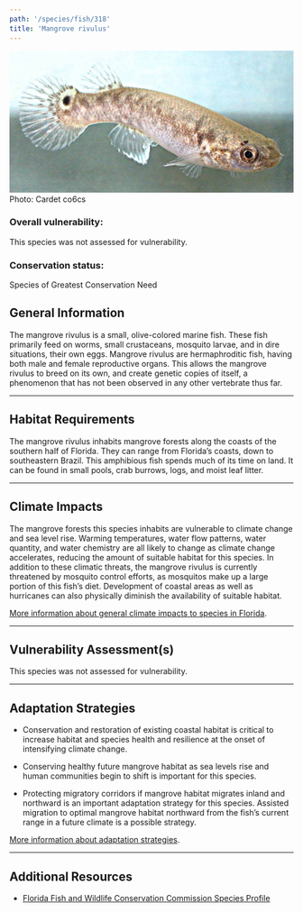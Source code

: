 ```yaml
---
path: '/species/fish/318'
title: 'Mangrove rivulus'
---
```


<content-header icon="marine_fish" title="Mangrove rivulus" subtitle="Kryptolebias marmoratus">
</content-header>

<div id="TopSection">

<div class="header-photo"><img src="318.jpg" alt="Photo for 318"/>
<figcaption>Photo: Cardet co6cs</figcaption></div>

<div>

### Overall vulnerability:

This species was not assessed for vulnerability.



### Conservation status:

Species of Greatest Conservation Need

</div>
</div>

## General Information

The mangrove rivulus is a small, olive-colored marine fish. These fish primarily feed on worms, small crustaceans, mosquito larvae, and in dire situations, their own eggs.  Mangrove rivulus are hermaphroditic fish, having both male and female reproductive organs. This allows the mangrove rivulus to breed on its own, and create genetic copies of itself, a phenomenon that has not been observed in any other vertebrate thus far.

<hr />

## Habitat Requirements

The mangrove rivulus inhabits mangrove forests along the coasts of the southern half of Florida. They can range from Florida’s coasts, down to southeastern Brazil. This amphibious fish spends much of its time on land. It can be found in small pools, crab burrows, logs, and moist leaf litter.

<hr />

## Climate Impacts

The mangrove forests this species inhabits are vulnerable to climate change and sea level rise. Warming temperatures, water flow patterns, water quantity, and water chemistry are all likely to change as climate change accelerates, reducing the amount of suitable habitat for this species. In addition to these climatic threats, the mangrove rivulus is currently threatened by mosquito control efforts, as mosquitos make up a large portion of this fish’s diet. Development of coastal areas as well as hurricanes can also physically diminish the availability of suitable habitat.

[More information about general climate impacts to species in Florida](/impacts/species).



<hr />

## Vulnerability Assessment(s)

This species was not assessed for vulnerability.

<hr />

## Adaptation Strategies

- Conservation and restoration of existing coastal habitat is critical to increase habitat and species health and resilience at the onset of intensifying climate change.

- Conserving healthy future mangrove habitat as sea levels rise and human communities begin to shift is important for this species.

- Protecting migratory corridors if mangrove habitat migrates inland and northward is an important adaptation strategy for this species.  Assisted migration to optimal mangrove habitat northward from the fish’s current range in a future climate is a possible strategy.

[More information about adaptation strategies](/strategies).

<hr />


## Additional Resources

- [Florida Fish and Wildlife Conservation Commission Species Profile](https://myfwc.com/wildlifehabitats/profiles/saltwater/mangrove-rivulus/)
